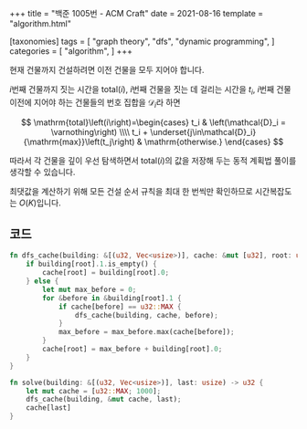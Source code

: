 +++
title = "백준 1005번 - ACM Craft"
date = 2021-08-16
template = "algorithm.html"

[taxonomies]
tags = [
    "graph theory",
    "dfs",
    "dynamic programming",
]
categories = [
    "algorithm",
]
+++

현재 건물까지 건설하려면 이전 건물을 모두 지어야 합니다.

$i$번째 건물까지 짓는 시간을 $\mathrm{total}\left(i\right)$, $i$번째 건물을 짓는 데 걸리는 시간을 $t_i$, $i$번째 건물 이전에 지어야 하는 건물들의 번호 집합을 $\mathcal{D}_i$라 하면

$$
\mathrm{total}\left(i\right)=\begin{cases}
t_i & \left(\mathcal{D}_i = \varnothing\right) \\\\
t_i + \underset{j\in\mathcal{D}_i}{\mathrm{max}}\left(t_j\right) & \mathrm{otherwise.}
\end{cases}
$$

따라서 각 건물을 깊이 우선 탐색하면서 $\mathrm{total}\left(i\right)$의 값을 저장해 두는 동적 계획법 풀이를 생각할 수 있습니다.

최댓값을 계산하기 위해 모든 건설 순서 규칙을 최대 한 번씩만 확인하므로 시간복잡도는 $O\left(K\right)$입니다.

코드
---

```rust
fn dfs_cache(building: &[(u32, Vec<usize>)], cache: &mut [u32], root: usize) {
    if building[root].1.is_empty() {
        cache[root] = building[root].0;
    } else {
        let mut max_before = 0;
        for &before in &building[root].1 {
            if cache[before] == u32::MAX {
                dfs_cache(building, cache, before);
            }
            max_before = max_before.max(cache[before]);
        }
        cache[root] = max_before + building[root].0;
    }
}

fn solve(building: &[(u32, Vec<usize>)], last: usize) -> u32 {
    let mut cache = [u32::MAX; 1000];
    dfs_cache(building, &mut cache, last);
    cache[last]
}
```
